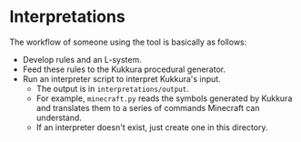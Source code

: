 # Interpretations

The workflow of someone using the tool is basically as follows:
- Develop rules and an L-system.
- Feed these rules to the Kukkura procedural generator.
- Run an interpreter script to interpret Kukkura's input.
  - The output is in `interpretations/output`.
  - For example, `minecraft.py` reads the symbols generated 
    by Kukkura and translates them to a series of commands Minecraft can understand.
  - If an interpreter doesn't exist, just create one in this directory.
  